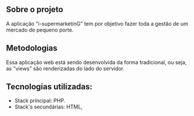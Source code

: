 ## Sobre o projeto

A aplicação "i-supermarketinG" tem por objetivo fazer toda a gestão de um mercado de pequeno porte. 

## Metodologias

Essa aplicação web está sendo desenvolvida da forma tradicional, ou seja, as "views" são renderizadas do lado do servidor.

## Tecnologias utilizadas:

* Stack principal: PHP.
* Stack's secundárias: HTML, 

